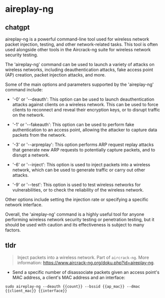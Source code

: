 # aireplay-ng 
## chatgpt 
aireplay-ng is a powerful command-line tool used for wireless network packet injection, testing, and other network-related tasks. This tool is often used alongside other tools in the Aircrack-ng suite for wireless network security testing.

The 'aireplay-ng' command can be used to launch a variety of attacks on wireless networks, including deauthentication attacks, fake access point (AP) creation, packet injection attacks, and more.

Some of the main options and parameters supported by the 'aireplay-ng' command include:

- '-0' or '--deauth': This option can be used to launch deauthentication attacks against clients on a wireless network. This can be used to force clients to reconnect and reveal their encryption keys, or to disrupt traffic on the network.

- '-1' or '--fakeauth': This option can be used to perform fake authentication to an access point, allowing the attacker to capture data packets from the network.

- '-3' or '--arpreplay': This option performs ARP request replay attacks that generate new ARP requests to potentially capture packets, and to disrupt a network.

- '-6' or '--inject': This option is used to inject packets into a wireless network, which can be used to generate traffic or carry out other attacks.

- '-9' or '--test': This option is used to test wireless networks for vulnerabilities, or to check the reliability of the wireless network.

Other options include setting the injection rate or specifying a specific network interface.

Overall, the 'aireplay-ng' command is a highly useful tool for anyone performing wireless network security testing or penetration testing, but it should be used with caution and its effectiveness is subject to many factors. 

## tldr 
 
> Inject packets into a wireless network.
> Part of `aircrack-ng`.
> More information: <https://www.aircrack-ng.org/doku.php?id=aireplay-ng>.

- Send a specific number of disassociate packets given an access point's MAC address, a client's MAC address and an interface:

`sudo aireplay-ng --deauth {{count}} --bssid {{ap_mac}} --dmac {{client_mac}} {{interface}}`
